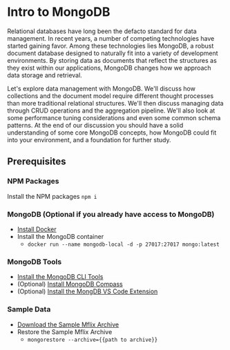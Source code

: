 # Intro to MongoDB

Relational databases have long been the defacto standard for data management. In recent years, a number of competing technologies have started gaining favor. Among these technologies lies MongoDB, a robust document database designed to naturally fit into a variety of development environments. By storing data as documents that reflect the structures as they exist within our applications, MongoDB changes how we approach data storage and retrieval.

Let's explore data management with MongoDB. We'll discuss how collections and the document model require different thought processes than more traditional relational structures. We'll then discuss managing data through CRUD operations and the aggregation pipeline. We'll also look at some performance tuning considerations and even some common schema patterns. At the end of our discussion you should have a solid understanding of some core MongoDB concepts, how MongoDB could fit into your environment, and a foundation for further study.

## Prerequisites

### NPM Packages

Install the NPM packages `npm i`

### MongoDB (Optional if you already have access to MongoDB)

* [Install Docker](https://docs.docker.com/get-docker/)
* Install the  MongoDB container
    * `docker run --name mongodb-local -d -p 27017:27017 mongo:latest`

### MongoDB Tools
* [Install the MongoDB CLI Tools](https://www.mongodb.com/try/download/database-tools)
* (Optional) [Install MongoDB Compass](https://www.mongodb.com/try/download/compass)
* (Optional) [Install the MongDB VS Code Extension](https://www.mongodb.com/docs/mongodb-vscode/install/)

### Sample Data
* [Download the Sample Mflix Archive](https://atlas-education.s3.amazonaws.com/sample_mflix.archive)
* Restore the Sample Mflix Archive
    * `mongorestore --archive={{path to archive}}`